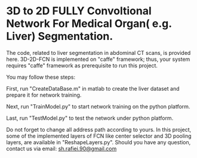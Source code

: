 # 3D to 2D FULLY Convoltional Network For Medical Organ( e.g. Liver) Segmentation. 
The code, related to liver segmentation in abdominal CT scans, is provided here. 3D-2D-FCN is implemented on "caffe" framework; thus, your system requires "caffe" framework as prerequisite to run this project.

You may follow these steps:

First, run "CreateDataBase.m" in matlab to create the liver dataset and prepare it for network training.

Next, run "TrainModel.py" to start network training on the python platform.

Last, run "TestModel.py" to test the network under python platform.


Do not forget to change all address path according to yours. 
In this project, some of the implemented layers of FCN like center selector and 3D pooling layers, are available in "ReshapeLayers.py".
Should you have any question, contact us via email: sh.rafiei.90@gmail.com

